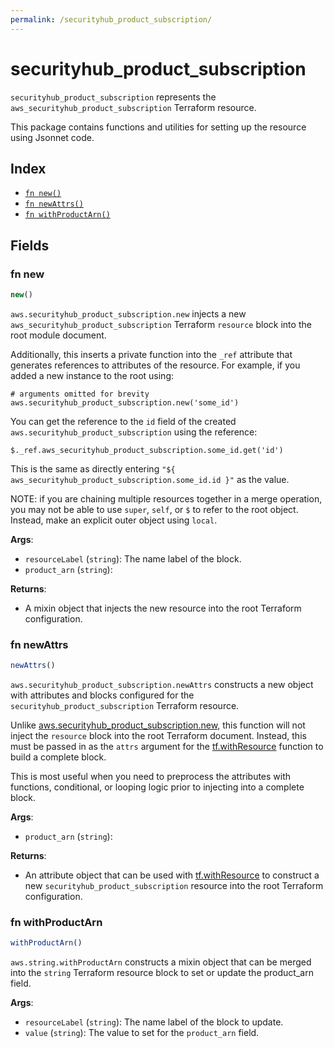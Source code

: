 ```yaml
---
permalink: /securityhub_product_subscription/
---
```


# securityhub_product_subscription

`securityhub_product_subscription` represents the `aws_securityhub_product_subscription` Terraform resource.



This package contains functions and utilities for setting up the resource using Jsonnet code.


## Index

* [`fn new()`](#fn-new)
* [`fn newAttrs()`](#fn-newattrs)
* [`fn withProductArn()`](#fn-withproductarn)

## Fields

### fn new

```ts
new()
```


`aws.securityhub_product_subscription.new` injects a new `aws_securityhub_product_subscription` Terraform `resource`
block into the root module document.

Additionally, this inserts a private function into the `_ref` attribute that generates references to attributes of the
resource. For example, if you added a new instance to the root using:

    # arguments omitted for brevity
    aws.securityhub_product_subscription.new('some_id')

You can get the reference to the `id` field of the created `aws.securityhub_product_subscription` using the reference:

    $._ref.aws_securityhub_product_subscription.some_id.get('id')

This is the same as directly entering `"${ aws_securityhub_product_subscription.some_id.id }"` as the value.

NOTE: if you are chaining multiple resources together in a merge operation, you may not be able to use `super`, `self`,
or `$` to refer to the root object. Instead, make an explicit outer object using `local`.

**Args**:
  - `resourceLabel` (`string`): The name label of the block.
  - `product_arn` (`string`): 

**Returns**:
- A mixin object that injects the new resource into the root Terraform configuration.


### fn newAttrs

```ts
newAttrs()
```


`aws.securityhub_product_subscription.newAttrs` constructs a new object with attributes and blocks configured for the `securityhub_product_subscription`
Terraform resource.

Unlike [aws.securityhub_product_subscription.new](#fn-new), this function will not inject the `resource`
block into the root Terraform document. Instead, this must be passed in as the `attrs` argument for the
[tf.withResource](https://github.com/tf-libsonnet/core/tree/main/docs#fn-withresource) function to build a complete block.

This is most useful when you need to preprocess the attributes with functions, conditional, or looping logic prior to
injecting into a complete block.

**Args**:
  - `product_arn` (`string`): 

**Returns**:
  - An attribute object that can be used with [tf.withResource](https://github.com/tf-libsonnet/core/tree/main/docs#fn-withresource) to construct a new `securityhub_product_subscription` resource into the root Terraform configuration.


### fn withProductArn

```ts
withProductArn()
```

`aws.string.withProductArn` constructs a mixin object that can be merged into the `string`
Terraform resource block to set or update the product_arn field.



**Args**:
  - `resourceLabel` (`string`): The name label of the block to update.
  - `value` (`string`): The value to set for the `product_arn` field.
